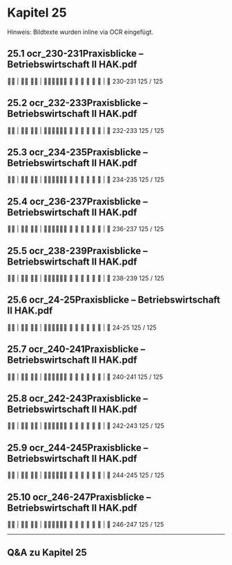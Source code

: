 # Kapitel 25

Hinweis: Bildtexte wurden inline via OCR eingefügt.

## 25.1 ocr_230-231Praxisblicke – Betriebswirtschaft II HAK.pdf
 | 
 | 
     
| 
230-231
125 / 125

## 25.2 ocr_232-233Praxisblicke – Betriebswirtschaft II HAK.pdf
 | 
 | 
     
| 
232-233
125 / 125

## 25.3 ocr_234-235Praxisblicke – Betriebswirtschaft II HAK.pdf
 | 
 | 
     
| 
234-235
125 / 125

## 25.4 ocr_236-237Praxisblicke – Betriebswirtschaft II HAK.pdf
 | 
 | 
     
| 
236-237
125 / 125

## 25.5 ocr_238-239Praxisblicke – Betriebswirtschaft II HAK.pdf
 | 
 | 
     
| 
238-239
125 / 125

## 25.6 ocr_24-25Praxisblicke – Betriebswirtschaft II HAK.pdf
 | 
 | 
     
| 
24-25
125 / 125

## 25.7 ocr_240-241Praxisblicke – Betriebswirtschaft II HAK.pdf
 | 
 | 
     
| 
240-241
125 / 125

## 25.8 ocr_242-243Praxisblicke – Betriebswirtschaft II HAK.pdf
 | 
 | 
     
| 
242-243
125 / 125

## 25.9 ocr_244-245Praxisblicke – Betriebswirtschaft II HAK.pdf
 | 
 | 
     
| 
244-245
125 / 125

## 25.10 ocr_246-247Praxisblicke – Betriebswirtschaft II HAK.pdf
 | 
 | 
     
| 
246-247
125 / 125

---
## Q&A zu Kapitel 25